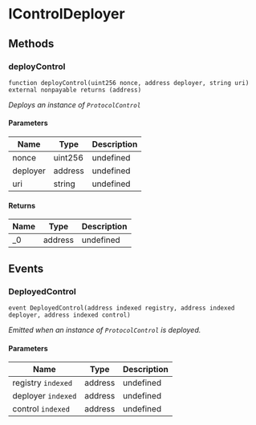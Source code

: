 # IControlDeployer









## Methods

### deployControl

```solidity
function deployControl(uint256 nonce, address deployer, string uri) external nonpayable returns (address)
```



*Deploys an instance of `ProtocolControl`*

#### Parameters

| Name | Type | Description |
|---|---|---|
| nonce | uint256 | undefined
| deployer | address | undefined
| uri | string | undefined

#### Returns

| Name | Type | Description |
|---|---|---|
| _0 | address | undefined



## Events

### DeployedControl

```solidity
event DeployedControl(address indexed registry, address indexed deployer, address indexed control)
```



*Emitted when an instance of `ProtocolControl` is deployed.*

#### Parameters

| Name | Type | Description |
|---|---|---|
| registry `indexed` | address | undefined |
| deployer `indexed` | address | undefined |
| control `indexed` | address | undefined |



